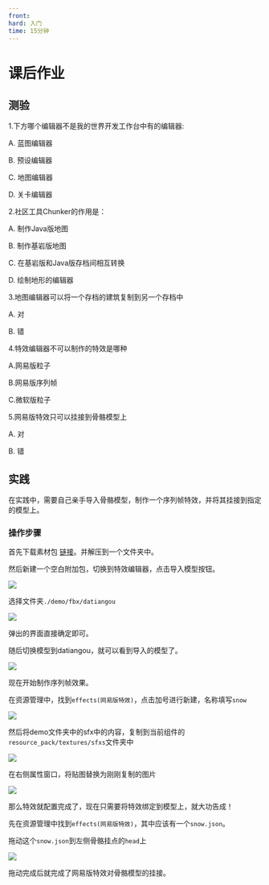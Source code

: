 ```yaml
---
front: 
hard: 入门
time: 15分钟
---
```

# 课后作业

## 测验

1.下方哪个编辑器不是我的世界开发工作台中有的编辑器:

A. 蓝图编辑器

B. 预设编辑器

C. 地图编辑器

D. 关卡编辑器

2.社区工具Chunker的作用是：

A. 制作Java版地图

B. 制作基岩版地图

C. 在基岩版和Java版存档间相互转换

D. 绘制地形的编辑器

3.地图编辑器可以将一个存档的建筑复制到另一个存档中

A. 对

B. 错

4.特效编辑器不可以制作的特效是哪种

A.网易版粒子

B.网易版序列帧

C.微软版粒子

5.网易版特效只可以挂接到骨骼模型上

A. 对

B. 错



## 实践

在实践中，需要自己亲手导入骨骼模型，制作一个序列帧特效，并将其挂接到指定的模型上。

### 操作步骤

首先下载素材包 [链接](https://x19.gdl.netease.com/demo.zip)。并解压到一个文件夹中。

然后新建一个空白附加包，切换到特效编辑器，点击导入模型按钮。

![](./images/16.png)

选择文件夹`./demo/fbx/datiangou`

![](./images/17.png)

弹出的界面直接确定即可。

随后切换模型到datiangou，就可以看到导入的模型了。

![](./images/18.png)

现在开始制作序列帧效果。

在资源管理中，找到`effects(网易版特效)`，点击加号进行新建，名称填写`snow`

![](./images/19.png)

然后将demo文件夹中的sfx中的内容，复制到当前组件的`resource_pack/textures/sfxs`文件夹中

![](./images/20.png)

在右侧属性窗口，将贴图替换为刚刚复制的图片

![](./images/21.png)

那么特效就配置完成了，现在只需要将特效绑定到模型上，就大功告成！

先在资源管理中找到`effects(网易版特效)`，其中应该有一个`snow.json`。

拖动这个`snow.json`到左侧骨骼挂点的`head`上

![](./images/22.gif)

拖动完成后就完成了网易版特效对骨骼模型的挂接。

